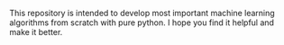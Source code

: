 This repository is intended to develop most important machine learning algorithms from scratch with pure python.
I hope you find it helpful and make it better.
